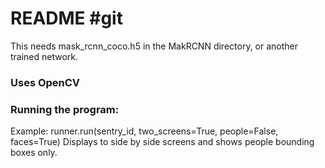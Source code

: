 # README #git

This needs mask_rcnn_coco.h5 in the MakRCNN directory, or another trained network.

### Uses OpenCV

### Running the program:
Example:
runner.run(sentry_id, two_screens=True, people=False, faces=True)
Displays to side by side screens and shows people bounding boxes only.
